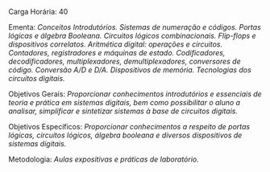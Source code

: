 Carga Horária: 40
 
Ementa:
    _Conceitos Introdutórios. Sistemas de numeração e códigos. Portas lógicas e álgebra Booleana. Circuitos lógicos combinacionais. Flip-flops e dispositivos correlatos. Aritmética digital: operações e circuitos. Contadores, registradores e máquinas de estado. Codificadores, decodificadores, multiplexadores, demultiplexadores, conversores de código. Conversão A/D e D/A. Dispositivos de memória. Tecnologias dos circuitos digitais._
 
Objetivos Gerais:
    _Proporcionar conhecimentos introdutórios e essenciais de teoria e prática em sistemas digitais, bem como possibilitar o aluno a analisar, simplificar e sintetizar sistemas à base de circuitos digitais._
 
Objetivos Específicos:
    _Proporcionar conhecimentos a respeito de portas lógicas, circuitos lógicos, álgebra booleana e diversos dispositivos de sistemas digitais._
 
Metodologia:
    _Aulas expositivas e práticas de laboratório._
